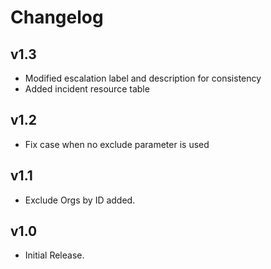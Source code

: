 # Changelog

## v1.3

- Modified escalation label and description for consistency
- Added incident resource table

## v1.2

- Fix case when no exclude parameter is used

## v1.1

- Exclude Orgs by ID added.

## v1.0

- Initial Release.
